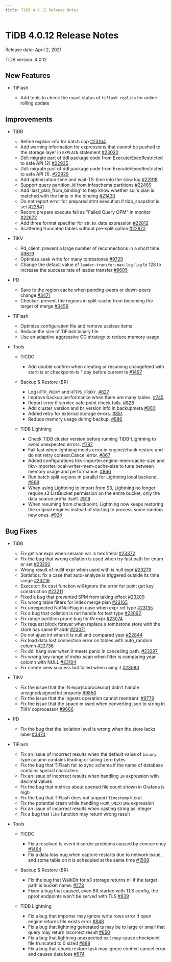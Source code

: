 ```yaml
---
title: TiDB 4.0.12 Release Notes
---
```


# TiDB 4.0.12 Release Notes

Release date: April 2, 2021

TiDB version: 4.0.12

## New Features

+ TiFlash

    - Add tools to check the exact status of `tiflash replica` for online rolling update

## Improvements

+ TiDB

    - Refine explain info for batch cop [#23164](https://github.com/pingcap/tidb/pull/23164)
    - Add warning information for expressions that cannot be pushed to the storage layer in `EXPLAIN` statement [#23020](https://github.com/pingcap/tidb/pull/23020)
    - Ddl: migrate part of ddl package code from Execute/ExecRestricted to safe API (2) [#22935](https://github.com/pingcap/tidb/pull/22935)
    - Ddl: migrate part of ddl package code from Execute/ExecRestricted to safe API (1). [#22929](https://github.com/pingcap/tidb/pull/22929)
    - Add optimization-time and wait-TS-time into the slow log [#22918](https://github.com/pingcap/tidb/pull/22918)
    - Support query partition_id from infoschema.partitions [#22489](https://github.com/pingcap/tidb/pull/22489)
    - Add 'last_plan_from_binding' to help know whether sql's plan is matched with the hints in the binding [#21430](https://github.com/pingcap/tidb/pull/21430)
    - Do not report error for prepared stmt execution if tidb_snapshot is set [#22641](https://github.com/pingcap/tidb/pull/22641)
    - Record prepare execute fail as "Failed Query OPM" in monitor [#22672](https://github.com/pingcap/tidb/pull/22672)
    - Add three format specifier for str_to_date expression [#22812](https://github.com/pingcap/tidb/pull/22812)
    - Scattering truncated tables without pre-split option [#22872](https://github.com/pingcap/tidb/pull/22872)

+ TiKV

    * Pd_client: prevent a large number of reconnections in a short time [#9879](https://github.com/tikv/tikv/pull/9879)
    * Optimize seek write for many tombstones [#9729](https://github.com/tikv/tikv/pull/9729)
    * Change the default value of `leader-transfer-max-log-lag` to 128 to increase the success rate of leader transfer [#9605](https://github.com/tikv/tikv/pull/9605)

+ PD

    - Save to the region cache when pending-peers or down-peers change [#3471](https://github.com/pingcap/pd/pull/3471)
    - Checker: prevent the regions in split-cache from becoming the target of merge [#3459](https://github.com/pingcap/pd/pull/3459)

+ TiFlash

    - Optimize configuration file and remove useless items
    - Reduce the size of TiFlash binary file
    - Use an adaptive aggressive GC strategy to reduce memory usage

+ Tools

    + TiCDC

        - Add double confirm when creating or resuming changefeed with start-ts or checkpoint-ts 1 day before current ts [#1497](https://github.com/pingcap/ticdc/pull/1497)

    + Backup & Restore (BR)

        - Log `HTTP_PROXY` and `HTTPS_PROXY`. [#827](https://github.com/pingcap/br/pull/827)
        - Improve backup performance when there are many tables. [#745](https://github.com/pingcap/br/pull/745)
        - Report error if service safe point check fails. [#826](https://github.com/pingcap/br/pull/826)
        - Add cluster_version and br_version info in backupmeta [#803](https://github.com/pingcap/br/pull/803)
        - Added retry for external storage errors. [#851](https://github.com/pingcap/br/pull/851)
        - Reduce memory usage during backup. [#886](https://github.com/pingcap/br/pull/886)

    + TiDB Lightning

        - Check TiDB cluster version before running TiDB-Lightning to avoid unexpected errors. [#787](https://github.com/pingcap/br/pull/787)
        - Fail fast when lightning meets error in engine/chunk restore and do not retry context.Cancel error. [#867](https://github.com/pingcap/br/pull/867)
        - Added configurations tikv-importer.engine-mem-cache-size and tikv-importer.local-writer-mem-cache-size to tune between memory usage and performance. [#866](https://github.com/pingcap/br/pull/866)
        - Run batch split regions in parallel for Lightning local backend. [#868](https://github.com/pingcap/br/pull/868)
        - When using Lightning to import from S3, Lightning no longer require s3:ListBucket permission on the entire bucket, only the data source prefix itself. [#919](https://github.com/pingcap/br/pull/919)
        - When resuming from checkpoint, Lightning now keeps restoring the original engines instead of starting to process some random new ones. [#924](https://github.com/pingcap/br/pull/924)

## Bug Fixes

+ TiDB

    - Fix get var expr when session var is hex literal [#23372](https://github.com/pingcap/tidb/pull/23372)
    - Fix the bug that wrong collation is used when try fast path for enum or set [#23292](https://github.com/pingcap/tidb/pull/23292)
    - Wrong result of nullif expr when used with is null expr [#23279](https://github.com/pingcap/tidb/pull/23279)
    - Statistics: fix a case that auto-analyze is triggered outside its time range [#23219](https://github.com/pingcap/tidb/pull/23219)
    - Executor: fix cast function will ignore the error for point get key construction [#23211](https://github.com/pingcap/tidb/pull/23211)
    - Fixed a bug that prevented SPM from taking effect [#23209](https://github.com/pingcap/tidb/pull/23209)
    - Fix wrong table filters for index merge plan [#23165](https://github.com/pingcap/tidb/pull/23165)
    - Fix unexpected NotNullFlag in case when expr ret type [#23135](https://github.com/pingcap/tidb/pull/23135)
    - Fix a bug that collation is not handle for text type [#23092](https://github.com/pingcap/tidb/pull/23092)
    - Fix range partition prune bug for IN expr [#23074](https://github.com/pingcap/tidb/pull/23074)
    - Fix request block forever when replace a tombstone store with the store has same IP addr [#23071](https://github.com/pingcap/tidb/pull/23071)
    - Do not ajust int when it is null and compared year [#22844](https://github.com/pingcap/tidb/pull/22844)
    - Fix load data lost connection error on tables with auto_random column [#22736](https://github.com/pingcap/tidb/pull/22736)
    - Fix ddl hang over when it meets panic in cancelling path. [#23297](https://github.com/pingcap/tidb/pull/23297)
    - Fix wrong key range of index scan when filter is comparing year column with NULL [#23104](https://github.com/pingcap/tidb/pull/23104)
    - Fix create view success but failed when using it [#23083](https://github.com/pingcap/tidb/pull/23083)

+ TiKV

    - Fix the issue that the IN expr(coprocessor) didn't handle unsigned/signed int properly [#9850](https://github.com/tikv/tikv/pull/9850)
    - Fix the issue that the ingests operation cannot reentrant. [#9779](https://github.com/tikv/tikv/pull/9779)
    - Fix the issue that the space missed when converting json to string in TiKV coprocessor [#9666](https://github.com/tikv/tikv/pull/9666)

+ PD

    - Fix the bug that the isolation level is wrong when the store lacks label [#3474](https://github.com/pingcap/pd/pull/3474)

+ TiFlash

    - Fix an issue of incorrect results when the default value of `binary` type column contains leading or tailing zero bytes
    - Fix the bug that TiFlash fail to sync schema if the name of database contains special characters
    - Fix an issue of incorrect results when handling `IN` expression with decimal values
    - Fix the bug that metrics about opened file count shown in Grafana is high
    - Fix the bug that TiFlash does not support `Timestamp` literal
    - Fix the potential crash while handling `FROM_UNIXTIME` expression
    - Fix an issue of incorrect results when casting string as integer
    - Fix a bug that `like` function may return wrong result

+ Tools

    + TiCDC

        - Fix a resolved ts event disorder problems caused by concurrency [#1464](https://github.com/pingcap/ticdc/pull/1464)
        - Fix a data loss bug when capture restarts due to network issue, and some table on it is scheduled at the same time [#1508](https://github.com/pingcap/ticdc/pull/1508)

    + Backup & Restore (BR)

        - Fix the bug that WalkDir for s3 storage returns nil if the target path is bucket name. [#773](https://github.com/pingcap/br/pull/773)
        - Fixed a bug that caused, even BR started with TLS config, the pprof endpoints won't be served with TLS [#839](https://github.com/pingcap/br/pull/839)

    + TiDB Lightning

        - Fix a bug that importer may ignore write rows error if open engine returns file exists error [#848](https://github.com/pingcap/br/pull/848)
        - Fix a bug that lightning generated ts may be to large or small that query may return incorrect result [#850](https://github.com/pingcap/br/pull/850)
        - Fix a bug that lightning unexpected exit may cause checkpoint file truncated to 0 sized [#889](https://github.com/pingcap/br/pull/889)
        - Fix a bug that chunk restore task may ignore context cancel error and causes data loss [#874](https://github.com/pingcap/br/pull/874)
